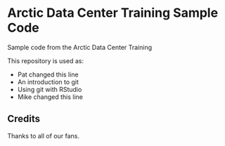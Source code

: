 # Arctic Data Center Training Sample Code
Sample code from the Arctic Data Center Training

This repository is used as:

* Pat changed this line
* An introduction to git
* Using git with RStudio
* Mike changed this line

## Credits

Thanks to all of our fans.
